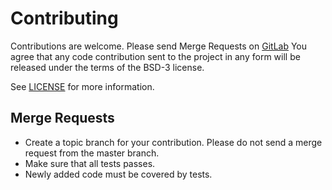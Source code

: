 # Contributing

Contributions are welcome. Please send Merge Requests on [GitLab](https://gitlab.com/xdc/chalq/merge_requests)
You agree that any code contribution sent to the project in any form will be released under the terms
of the BSD-3 license.

See [LICENSE](LICENSE) for more information.

## Merge Requests

* Create a topic branch for your contribution. Please do not send a merge request from the master
  branch.
* Make sure that all tests passes.
* Newly added code must be covered by tests.